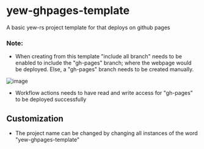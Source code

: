 # yew-ghpages-template

A basic yew-rs project template for that deploys on github pages

### Note:
- When creating from this template "include all branch" needs to be enabled to include the "gh-pages" branch; where the webpage would be deployed. Else, a "gh-pages" branch needs to be created manually.


![image](https://user-images.githubusercontent.com/82770369/168636718-63cb1090-f8a2-45f2-952e-4406d5131ff0.png)


- Workflow actions needs to have read and write access for "gh-pages" to be deployed successfully



## Customization

- The project name can be changed by changing all instances of the word "yew-ghpages-template"
